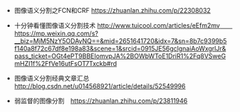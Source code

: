 * 图像语义分割之FCN和CRF https://zhuanlan.zhihu.com/p/22308032
* 十分钟看懂图像语义分割技术 http://www.tuicool.com/articles/eEfm2mv　　https://mp.weixin.qq.com/s?__biz=MjM5NzY5ODAyNQ==&mid=2651641720&idx=7&sn=8b7c9399b5f140a8f72c67df8e198a83&scene=1&srcid=0915JE56gclgnaiAoWxgrlJr&pass_ticket=OGt4ePT9BBEIomvpJA%2BOWbWToE1DriR1%2Fq8VSweGmHZI1f%2FfVe16utFsOT7Txckb#rd

* 图像语义分割经典文章汇总 http://blog.csdn.net/u014568921/article/details/52549996
* 弱监督的图像分割　https://zhuanlan.zhihu.com/p/23811946
